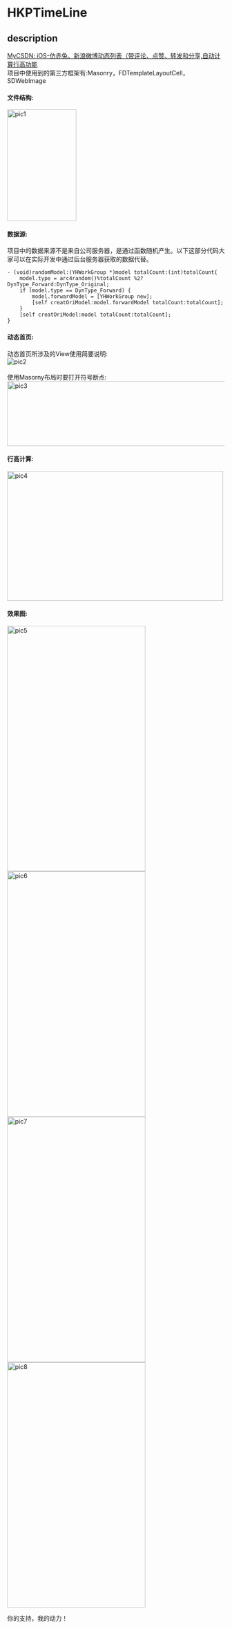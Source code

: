 # HKPTimeLine
## description
 [MyCSDN: iOS-仿赤兔、新浪微博动态列表（带评论、点赞、转发和分享,自动计算行高功能](http://blog.csdn.net/samuelandkevin/article/details/53186368)<br/>
 项目中使用到的第三方框架有:Masonry，FDTemplateLayoutCell，SDWebImage<br/>
#### 文件结构:
 <img src="http://img.blog.csdn.net/20161116145650103?watermark/2/text/aHR0cDovL2Jsb2cuY3Nkbi5uZXQv/font/5a6L5L2T/fontsize/400/fill/I0JBQkFCMA==/dissolve/70/gravity/Center" width = "160" height = "258" alt="pic1"
align=center /> <br>
#### 数据源:
项目中的数据来源不是来自公司服务器，是通过函数随机产生。以下这部分代码大家可以在实际开发中通过后台服务器获取的数据代替。<br>
```
- (void)randomModel:(YHWorkGroup *)model totalCount:(int)totalCount{
    model.type = arc4random()%totalCount %2? DynType_Forward:DynType_Original;
    if (model.type == DynType_Forward) {
        model.forwardModel = [YHWorkGroup new];
        [self creatOriModel:model.forwardModel totalCount:totalCount];
    }
    [self creatOriModel:model totalCount:totalCount];  
}
```
#### 动态首页:
动态首页所涉及的View使用简要说明:<br>
 ![pic2](http://img.blog.csdn.net/20161116151115093?watermark/2/text/aHR0cDovL2Jsb2cuY3Nkbi5uZXQv/font/5a6L5L2T/fontsize/400/fill/I0JBQkFCMA==/dissolve/70/gravity/Center)<br>
<br>
使用Masorny布局时要打开符号断点:<br>
<img src="http://img.blog.csdn.net/20161116151851300?watermark/2/text/aHR0cDovL2Jsb2cuY3Nkbi5uZXQv/font/5a6L5L2T/fontsize/400/fill/I0JBQkFCMA==/dissolve/70/gravity/Center" width = "568" height = "150" alt="pic3"
align=center /> <br>
#### 行高计算:
<img src="http://img.blog.csdn.net/20161116152859177?watermark/2/text/aHR0cDovL2Jsb2cuY3Nkbi5uZXQv/font/5a6L5L2T/fontsize/400/fill/I0JBQkFCMA==/dissolve/70/gravity/Center" width = "500" height = "300" alt="pic4"
align=center /> <br>
#### 效果图:
<img src="http://img.blog.csdn.net/20161116153510404?watermark/2/text/aHR0cDovL2Jsb2cuY3Nkbi5uZXQv/font/5a6L5L2T/fontsize/400/fill/I0JBQkFCMA==/dissolve/70/gravity/Center" width = "320" height = "568" alt="pic5"
align=center /> <img src="http://img.blog.csdn.net/20161116153538041?watermark/2/text/aHR0cDovL2Jsb2cuY3Nkbi5uZXQv/font/5a6L5L2T/fontsize/400/fill/I0JBQkFCMA==/dissolve/70/gravity/Center" width = "320" height = "568" alt="pic6"
align=center /> <img src="http://img.blog.csdn.net/20161116153603983?watermark/2/text/aHR0cDovL2Jsb2cuY3Nkbi5uZXQv/font/5a6L5L2T/fontsize/400/fill/I0JBQkFCMA==/dissolve/70/gravity/Center" width = "320" height = "568" alt="pic7"
align=center /> <img src="http://img.blog.csdn.net/20161116153630525?watermark/2/text/aHR0cDovL2Jsb2cuY3Nkbi5uZXQv/font/5a6L5L2T/fontsize/400/fill/I0JBQkFCMA==/dissolve/70/gravity/Center" width = "320" height = "568" alt="pic8"
align=center /> <br>

你的支持，我的动力！
